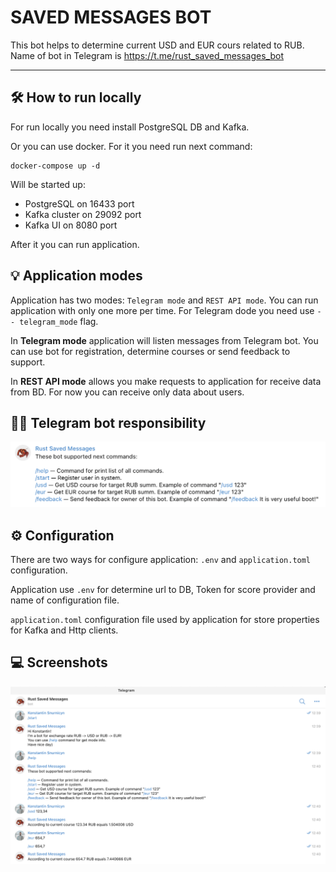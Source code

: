 # SAVED MESSAGES BOT
This bot helps to determine current USD and EUR cours related to RUB. Name of bot in Telegram is https://t.me/rust_saved_messages_bot
<hr>

## 🛠 How to run locally
For run locally you need install PostgreSQL DB and Kafka.

Or you can use docker. For it you need run next command: 
```
docker-compose up -d
```

Will be started up: 

- PostgreSQL on 16433 port 
- Kafka cluster on 29092 port 
- Kafka UI on 8080 port

After it you can run application.

## 💡 Application modes

Application has two modes: `Telegram mode` and `REST API mode`. You can run application with only one more per time. For Telegram dode you need use `-- telegram_mode` flag.

In **Telegram mode** application will listen messages from Telegram bot. You can use bot for registration, determine courses or send feedback to support.

In **REST API mode** allows you make requests to application for receive data from BD. For now you can receive only data about users.

## 👩‍💻 Telegram bot responsibility

![Screen 1](screens/Screenshot1.png)

## ⚙️ Configuration

There are two ways for configure application: `.env` and `application.toml` configuration.


Application use `.env` for determine url to DB, Token for score provider and name of configuration file.

`application.toml` configuration file used by application for store properties for Kafka and Http clients.

## 💻 Screenshots

![Screen 2](screens/Screenshot2.png)